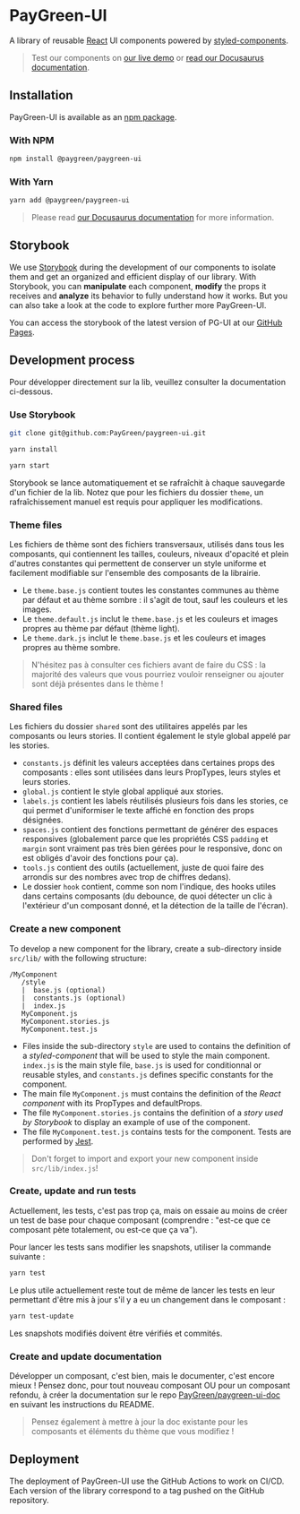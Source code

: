 # PayGreen-UI

A library of reusable [React](https://reactjs.org/) UI components powered by [styled-components](https://styled-components.com/).

> Test our components on [our live demo](https://paygreen.github.io/paygreen-ui/) or [read our Docusaurus documentation](https://paygreen.github.io/paygreen-ui-doc).

## Installation

PayGreen-UI is available as an [npm package](https://www.npmjs.com/package/@paygreen/paygreen-ui).

### With NPM

```sh
npm install @paygreen/paygreen-ui
```

### With Yarn

```sh
yarn add @paygreen/paygreen-ui
```

> Please read [our Docusaurus documentation](https://paygreen.github.io/paygreen-ui-doc) for more information.

## Storybook

We use [Storybook](https://storybook.js.org/) during the development of our components to isolate them and get an organized and efficient display of our library. With Storybook, you can **manipulate** each component, **modify** the props it receives and **analyze** its behavior to fully understand how it works. But you can also take a look at the code to explore further more PayGreen-UI.

You can access the storybook of the latest version of PG-UI at our [GitHub Pages](https://paygreen.github.io/paygreen-ui/).

## Development process

Pour développer directement sur la lib, veuillez consulter la documentation ci-dessous.

### Use Storybook

```sh
git clone git@github.com:PayGreen/paygreen-ui.git
```

```sh
yarn install
```

```sh
yarn start
```

Storybook se lance automatiquement et se rafraîchit à chaque sauvegarde d'un fichier de la lib. Notez que pour les fichiers du dossier `theme`, un rafraîchissement manuel est requis pour appliquer les modifications.

### Theme files

Les fichiers de thème sont des fichiers transversaux, utilisés dans tous les composants, qui contiennent les tailles, couleurs, niveaux d'opacité et plein d'autres constantes qui permettent de conserver un style uniforme et facilement modifiable sur l'ensemble des composants de la librairie.

- Le `theme.base.js` contient toutes les constantes communes au thème par défaut et au thème sombre&nbsp;: il s'agit de tout, sauf les couleurs et les images.
- Le `theme.default.js` inclut le `theme.base.js` et les couleurs et images propres au thème par défaut (thème light).
- Le `theme.dark.js` inclut le `theme.base.js` et les couleurs et images propres au thème sombre.

> N'hésitez pas à consulter ces fichiers avant de faire du CSS&nbsp;: la majorité des valeurs que vous pourriez vouloir renseigner ou ajouter sont déjà présentes dans le thème&nbsp;!

### Shared files

Les fichiers du dossier `shared` sont des utilitaires appelés par les composants ou leurs stories. Il contient également le style global appelé par les stories.

- `constants.js` définit les valeurs acceptées dans certaines props des composants&nbsp;: elles sont utilisées dans leurs PropTypes, leurs styles et leurs stories.
- `global.js` contient le style global appliqué aux stories.
- `labels.js` contient les labels réutilisés plusieurs fois dans les stories, ce qui permet d'uniformiser le texte affiché en fonction des props désignées.
- `spaces.js` contient des fonctions permettant de générer des espaces responsives (globalement parce que les propriétés CSS `padding` et `margin` sont vraiment pas très bien gérées pour le responsive, donc on est obligés d'avoir des fonctions pour ça).
- `tools.js` contient des outils (actuellement, juste de quoi faire des arrondis sur des nombres avec trop de chiffres dedans).
- Le dossier `hook` contient, comme son nom l'indique, des hooks utiles dans certains composants (du debounce, de quoi détecter un clic à l'extérieur d'un composant donné, et la détection de la taille de l'écran).

### Create a new component

To develop a new component for the library, create a sub-directory inside `src/lib/` with the following structure:

```
/MyComponent
   /style
   |  base.js (optional)
   |  constants.js (optional)
   |  index.js
   MyComponent.js
   MyComponent.stories.js
   MyComponent.test.js
```

- Files inside the sub-directory `style` are used to contains the definition of a *styled-component* that will be used to style the main component. `index.js` is the main style file, `base.js` is used for conditionnal or reusable styles, and `constants.js` defines specific constants for the component.
- The main file `MyComponent.js` must contains the definition of the *React component* with its PropTypes and defaultProps.
- The file `MyComponent.stories.js` contains the definition of a *story used by Storybook* to display an example of use of the component.
- The file `MyComponent.test.js` contains tests for the component. Tests are performed by [Jest](https://jestjs.io/).

> Don't forget to import and export your new component inside `src/lib/index.js`!

### Create, update and run tests

Actuellement, les tests, c'est pas trop ça, mais on essaie au moins de créer un test de base pour chaque composant (comprendre&nbsp;: "est-ce que ce composant pète totalement, ou est-ce que ça va").

Pour lancer les tests sans modifier les snapshots, utiliser la commande suivante&nbsp;:

```sh
yarn test
```

Le plus utile actuellement reste tout de même de lancer les tests en leur permettant d'être mis à jour s'il y a eu un changement dans le composant&nbsp;:

```sh
yarn test-update
```

Les snapshots modifiés doivent être vérifiés et commités.

### Create and update documentation

Développer un composant, c'est bien, mais le documenter, c'est encore mieux&nbsp;! Pensez donc, pour tout nouveau composant OU pour un composant refondu, à créer la documentation sur le repo [PayGreen/paygreen-ui-doc](https://github.com/PayGreen/paygreen-ui-doc) en suivant les instructions du README.

> Pensez également à mettre à jour la doc existante pour les composants et éléments du thème que vous modifiez&nbsp;!

## Deployment

The deployment of PayGreen-UI use the GitHub Actions to work on CI/CD. Each version of the library correspond to a tag pushed on the GitHub repository.
